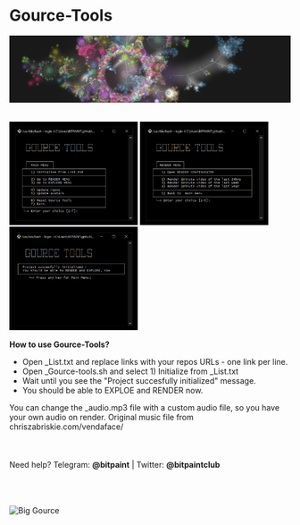 # Gource-Tools


 <img src="https://raw.githubusercontent.com/bitpaint/bitcoin-gources/main/gource/art/screenshoot.jpg" alt="Combined" width="690px"> <br> <br>

<img src="https://raw.githubusercontent.com/bitpaint/Gource-Tools/main/src/img/mainmenu.jpg" alt="Main menu" width="230px">   <img src="https://raw.githubusercontent.com/bitpaint/Gource-Tools/main/src/img/rendermenu.jpg" alt="Render menu" width="230px">   <img src="https://raw.githubusercontent.com/bitpaint/Gource-Tools/main/src/img/initmenu.jpg" alt="Initialize menu" width="230px">


<b>How to use Gource-Tools?</b>

- Open _List.txt and replace links with your repos URLs - one link per line.<br>
- Open _Gource-tools.sh and select 1) Initialize from _List.txt<br>
- Wait until you see the "Project succesfully initialized" message.<br>
- You should be able to EXPLOE and RENDER now.<br>

You can change the _audio.mp3 file with a custom audio file, so you have your own audio on render.
Original music file from chriszabriskie.com/vendaface/
<br>
<br> <br>
<br>
Need help? Telegram: <b>@bitpaint</b> | Twitter: <b>@bitpaintclub<br></b>
<br>
<br>
<br>

 <img src="https://raw.githubusercontent.com/bitpaint/bitcoin-gources/main/gource/art/4k/2.png" alt="Big Gource" width="690px"> <br> <br>
